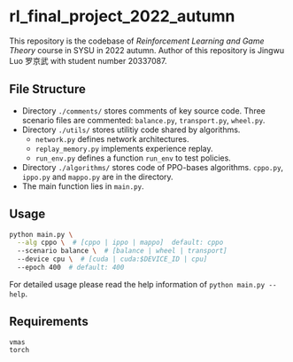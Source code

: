 # rl_final_project_2022_autumn

This repository is the codebase of *Reinforcement Learning and Game Theory*  course in SYSU in 2022 autumn. Author of this repository is Jingwu Luo 罗京武 with student number 20337087.

## File Structure

- Directory `./comments/` stores comments of key source code. Three scenario files are commented: `balance.py`, `transport.py`, `wheel.py`.
- Directory `./utils/` stores utilitiy code shared by algorithms.
  - `network.py` defines network architectures.
  - `replay_memory.py` implements experience replay.
  - `run_env.py` defines a function `run_env` to test policies.
- Directory `./algorithms/` stores code of PPO-bases algorithms. `cppo.py`, `ippo.py` and `mappo.py` are in the directory.
- The main function lies in `main.py`.

## Usage

```bash
python main.py \
  --alg cppo \  # [cppo | ippo | mappo]  default: cppo
  --scenario balance \  # [balance | wheel | transport]
  --device cpu \  # [cuda | cuda:$DEVICE_ID | cpu]
  --epoch 400  # default: 400
```

For detailed usage please read the help information of `python main.py --help`.

## Requirements

```requirements
vmas
torch
```
